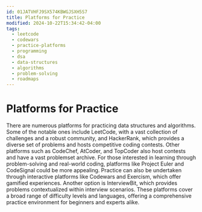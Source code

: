 ```yaml
---
id: 01JATVHFJ9SX574KBWGJSXH5S7
title: Platforms for Practice
modified: 2024-10-22T15:34:42-04:00
tags:
  - leetcode
  - codewars
  - practice-platforms
  - programming
  - dsa
  - data-structures
  - algorithms
  - problem-solving
  - roadmaps
---
```

# Platforms for Practice

There are numerous platforms for practicing data structures and algorithms. Some of the notable ones include LeetCode, with a vast collection of challenges and a robust community, and HackerRank, which provides a diverse set of problems and hosts competitive coding contests. Other platforms such as CodeChef, AtCoder, and TopCoder also host contests and have a vast problemset archive. For those interested in learning through problem-solving and real-world coding, platforms like Project Euler and CodeSignal could be more appealing. Practice can also be undertaken through interactive platforms like Codewars and Exercism, which offer gamified experiences. Another option is InterviewBit, which provides problems contextualized within interview scenarios. These platforms cover a broad range of difficulty levels and languages, offering a comprehensive practice environment for beginners and experts alike.